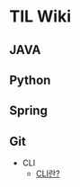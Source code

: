 # TIL Wiki
## JAVA

## Python

## Spring

## Git
- CLI
    - [CLI란?](https://github.com/TaegyunB/TIL/blob/master/Git/CLI.md)
